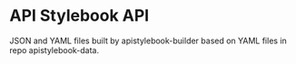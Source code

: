 # API Stylebook API

JSON and YAML files built by apistylebook-builder based on YAML files in repo apistylebook-data.